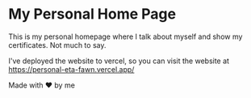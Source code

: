 # My Personal Home Page

This is my personal homepage where I talk about myself and show my certificates. Not much to say.

I've deployed the website to vercel, so you can visit the website at https://personal-eta-fawn.vercel.app/

Made with ❤️ by me
